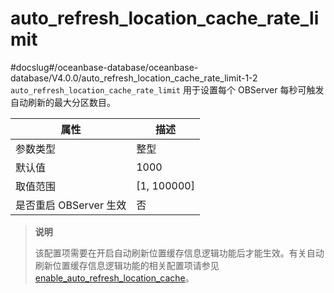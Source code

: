 auto_refresh_location_cache_rate_limit 
===========================================================
#docslug#/oceanbase-database/oceanbase-database/V4.0.0/auto_refresh_location_cache_rate_limit-1-2
`auto_refresh_location_cache_rate_limit` 用于设置每个 OBServer 每秒可触发自动刷新的最大分区数目。


|      **属性**      |    **描述**     |
|------------------|---------------|
| 参数类型             | 整型            |
| 默认值              | 1000          |
| 取值范围             | \[1, 100000\] |
| 是否重启 OBServer 生效 | 否             |


> **说明**
> 
> 该配置项需要在开启自动刷新位置缓存信息逻辑功能后才能生效。有关自动刷新位置缓存信息逻辑功能的相关配置项请参见 [enable_auto_refresh_location_cache](../3.cluster-level-configuration-items-1/67.enable_auto_refresh_location_cache-1-2.md)。

